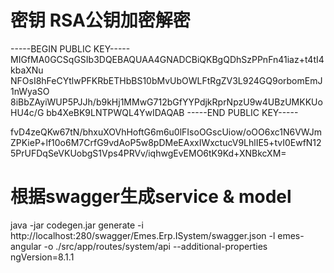 # 密钥 RSA公钥加密解密

-----BEGIN PUBLIC KEY-----
MIGfMA0GCSqGSIb3DQEBAQUAA4GNADCBiQKBgQDhSzPPnFn41iaz+t4tI4kbaXNu
NFOsI8hFeCYtlwPFKRbETHbBS10bMvUbOWLFtRgZV3L924GQ9orbomEmJ1nWyaSO
8iBbZAyiWUP5PJJh/b9kHj1MMwG712bGfYYPdjkRprNpzU9w4UBzUMKKUoHU4c/G
bb4XeBK9LNTPWQL4YwIDAQAB
-----END PUBLIC KEY-----

fvD4zeQKw67tN/bhxuXOVhHoftG6m6u0lFIsoOGscUiow/oOO6xc1N6VWJmZPKieP+lf10o6M7CrfG9vdAoP5w8pDMeEAxxIWxctucV9LhlIE5+tvI0EwfN125PrUFDqSeVKUobgS1Vps4PRVv/iqhwgEvEMO6tK9Kd+XNBkcXM=


# 根据swagger生成service & model

java -jar codegen.jar generate -i http://localhost:280/swagger/Emes.Erp.ISystem/swagger.json -l emes-angular -o ./src/app/routes/system/api --additional-properties ngVersion=8.1.1